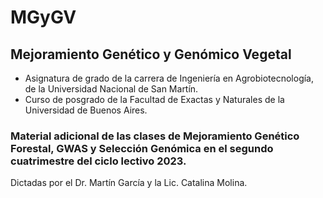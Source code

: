 # MGyGV
## Mejoramiento Genético y Genómico Vegetal 
- Asignatura de grado de la carrera de Ingeniería en Agrobiotecnología, de la Universidad Nacional de San Martín.
- Curso de posgrado de la Facultad de Exactas y Naturales de la Universidad de Buenos Aires.

### Material adicional de las clases de Mejoramiento Genético Forestal, GWAS y Selección Genómica en el segundo cuatrimestre del ciclo lectivo 2023.
Dictadas por el Dr. Martín García y la Lic. Catalina Molina.
